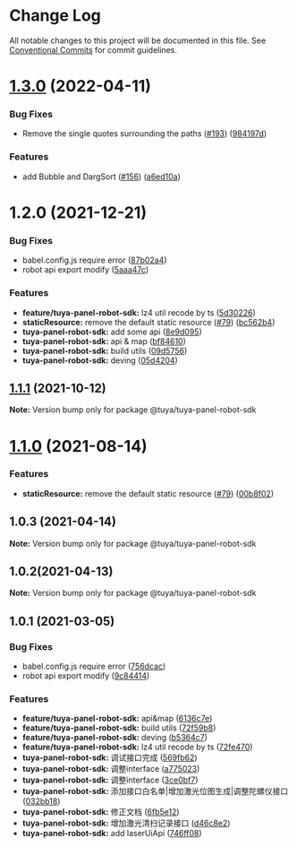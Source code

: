 # Change Log

All notable changes to this project will be documented in this file.
See [Conventional Commits](https://conventionalcommits.org) for commit guidelines.

# [1.3.0](https://github.com/tuya/tuya-panel-sdk/compare/@tuya/tuya-panel-robot-sdk@1.2.0...@tuya/tuya-panel-robot-sdk@1.3.0) (2022-04-11)


### Bug Fixes

* Remove the single quotes surrounding the paths ([#193](https://github.com/tuya/tuya-panel-sdk/issues/193)) ([984197d](https://github.com/tuya/tuya-panel-sdk/commit/984197d1d6bdf09a3ffddd12c8c1c95d1a601f5d))


### Features

* add Bubble and DargSort ([#156](https://github.com/tuya/tuya-panel-sdk/issues/156)) ([a6ed10a](https://github.com/tuya/tuya-panel-sdk/commit/a6ed10a981e679c4ec9691b1c9d35aaca2505ab9))





# 1.2.0 (2021-12-21)


### Bug Fixes

* babel.config.js require error ([87b02a4](https://github.com/tuya/tuya-panel-sdk/commit/87b02a4900e3c567409c78f164b9391a755ea804))
* robot api export modify ([5aaa47c](https://github.com/tuya/tuya-panel-sdk/commit/5aaa47c1c03c806ec66de8fccc17c973a6bac204))


### Features

* **feature/tuya-panel-robot-sdk:** lz4 util recode by ts ([5d30226](https://github.com/tuya/tuya-panel-sdk/commit/5d302268889f8fcc7b3fa82bd6db71f2365dc029))
* **staticResource:** remove the default static resource ([#79](https://github.com/tuya/tuya-panel-sdk/issues/79)) ([bc562b4](https://github.com/tuya/tuya-panel-sdk/commit/bc562b43352bfdf57f3bfd303f85d36bf5448f43))
* **tuya-panel-robot-sdk:** add some api ([8e9d095](https://github.com/tuya/tuya-panel-sdk/commit/8e9d095455fbe6cd2a951cacb2a17e1c31585040))
* **tuya-panel-robot-sdk:** api & map ([bf84610](https://github.com/tuya/tuya-panel-sdk/commit/bf846108fd740ddd6919f45cc90cc0b79d2256f3))
* **tuya-panel-robot-sdk:** build utils ([09d5756](https://github.com/tuya/tuya-panel-sdk/commit/09d5756fecfb92288f37f5561a2b2181a235344e))
* **tuya-panel-robot-sdk:** deving ([05d4204](https://github.com/tuya/tuya-panel-sdk/commit/05d4204e0d2509a2c1166161231afaceb18bda0d))





## [1.1.1](https://github.com/tuya/tuya-panel-sdk/compare/@tuya/tuya-panel-robot-sdk@1.1.0...@tuya/tuya-panel-robot-sdk@1.1.1) (2021-10-12)

**Note:** Version bump only for package @tuya/tuya-panel-robot-sdk





# [1.1.0](https://github.com/tuya/tuya-panel-sdk/compare/@tuya/tuya-panel-robot-sdk@1.0.3...@tuya/tuya-panel-robot-sdk@1.1.0) (2021-08-14)


### Features

* **staticResource:** remove the default static resource ([#79](https://github.com/tuya/tuya-panel-sdk/issues/79)) ([00b8f02](https://github.com/tuya/tuya-panel-sdk/commit/00b8f021631085df0c75d5898a09801d92143f57))





## 1.0.3 (2021-04-14)

**Note:** Version bump only for package @tuya/tuya-panel-robot-sdk





## 1.0.2(2021-04-13)

**Note:** Version bump only for package @tuya/tuya-panel-robot-sdk





## 1.0.1 (2021-03-05)


### Bug Fixes

* babel.config.js require error ([756dcac](https://github.com/tuya/tuya-panel-sdk/commit/756dcacf87b0b154ac516e1bcbca0ed615af18b3))
* robot api export modify ([9c84414](https://github.com/tuya/tuya-panel-sdk/commit/9c8441446551b0c8ab863ab96d6efdea600ba8c0))


### Features

* **feature/tuya-panel-robot-sdk:** api&map ([6136c7e](https://github.com/tuya/tuya-panel-sdk/commit/6136c7e4175cdd2dddf4ffa536ee20a057842ed2))
* **feature/tuya-panel-robot-sdk:** build utils ([72f59b8](https://github.com/tuya/tuya-panel-sdk/commit/72f59b809df3b9712e10caf13c8f259381e6fd4c))
* **feature/tuya-panel-robot-sdk:** deving ([b5364c7](https://github.com/tuya/tuya-panel-sdk/commit/b5364c7f4cd49a1183e923badfe2a37a704a4075))
* **feature/tuya-panel-robot-sdk:** lz4 util recode by ts ([72fe470](https://github.com/tuya/tuya-panel-sdk/commit/72fe4702585961a63ce0b47c20ac36d0bbd56e5a))
* **tuya-panel-robot-sdk:** 调试接口完成 ([569fb62](https://github.com/tuya/tuya-panel-sdk/commit/569fb62cf607ae87f78cdbef390c716197f83944))
* **tuya-panel-robot-sdk:** 调整interface ([a775023](https://github.com/tuya/tuya-panel-sdk/commit/a775023878155dc8f40ebf53fec6d8b05b9cc1b2))
* **tuya-panel-robot-sdk:** 调整interface ([3ce0bf7](https://github.com/tuya/tuya-panel-sdk/commit/3ce0bf706b54a4705a5de0b53fec4034ab99a1fa))
* **tuya-panel-robot-sdk:** 添加接口白名单|增加激光位图生成|调整陀螺仪接口 ([032bb18](https://github.com/tuya/tuya-panel-sdk/commit/032bb1870231c9ad7c2945412f45028e93ba8ec4))
* **tuya-panel-robot-sdk:** 修正文档 ([6fb5e12](https://github.com/tuya/tuya-panel-sdk/commit/6fb5e12d3cfd83cfbf68f77f4042b402fcd7cd30))
* **tuya-panel-robot-sdk:** 增加激光清扫记录接口 ([d46c8e2](https://github.com/tuya/tuya-panel-sdk/commit/d46c8e2f2c974ebad4693106922b51d69c11aed4))
* **tuya-panel-robot-sdk:** add laserUiApi ([746ff08](https://github.com/tuya/tuya-panel-sdk/commit/746ff089543ca00e5a054f94512991b20b9c3744))
